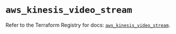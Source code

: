 # `aws_kinesis_video_stream`

Refer to the Terraform Registry for docs: [`aws_kinesis_video_stream`](https://registry.terraform.io/providers/hashicorp/aws/6.13.0/docs/resources/kinesis_video_stream).
